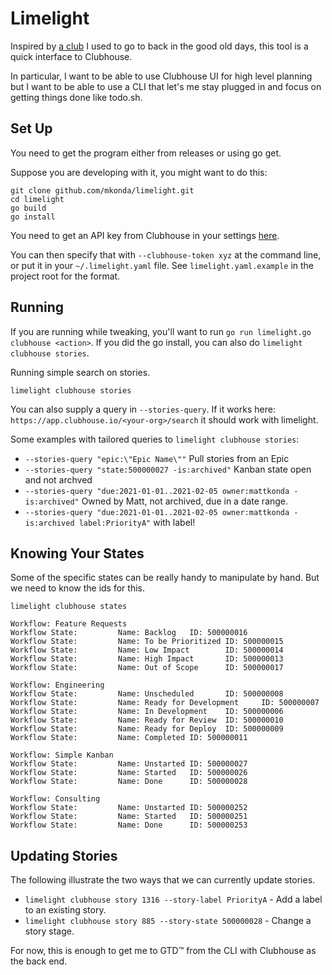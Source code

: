 # Limelight

Inspired by [a club](https://patch.com/new-york/new-york-city/limelight-stunning-photos-1990s-favorite-nyc-nightclub) 
I used to go to back in the good old days,
this tool is a quick interface to Clubhouse.

In particular, I want to be able to use Clubhouse UI for 
high level planning but I want to be able to use a CLI
that let's me stay plugged in and focus on getting things
done like todo.sh.

## Set Up

You need to get the program either from releases or using go get.

Suppose you are developing with it, you might want to do this:

```
git clone github.com/mkonda/limelight.git
cd limelight
go build
go install
```

You need to get an API key from Clubhouse in your settings [here](https://app.clubhouse.io/settings/account/api-tokens).

You can then specify that with `--clubhouse-token xyz` at the command line,
or put it in your `~/.limelight.yaml` file.  See `limelight.yaml.example` in
the project root for the format.

## Running

If you are running while tweaking, you'll want to run `go run limelight.go clubhouse <action>`.  If you did the go install,
you can also do `limelight clubhouse stories`.

Running simple search on stories.

`limelight clubhouse stories`

You can also supply a query in `--stories-query`.  If it works here: 
`https://app.clubhouse.io/<your-org>/search` it should work with limelight.

Some examples with tailored queries to `limelight clubhouse stories`:

* `--stories-query "epic:\"Epic Name\""` Pull stories from an Epic
* `--stories-query "state:500000027 -is:archived"` Kanban state open and not archved
* `--stories-query "due:2021-01-01..2021-02-05 owner:mattkonda -is:archived"` Owned by Matt, not archived, due in a date range.
* `--stories-query "due:2021-01-01..2021-02-05 owner:mattkonda -is:archived label:PriorityA"` with label!

## Knowing Your States

Some of the specific states can be really handy to manipulate by hand.  But we need to know the ids for this.

`limelight clubhouse states`

```
Workflow: Feature Requests
Workflow State:         Name: Backlog   ID: 500000016
Workflow State:         Name: To be Prioritized ID: 500000015
Workflow State:         Name: Low Impact        ID: 500000014
Workflow State:         Name: High Impact       ID: 500000013
Workflow State:         Name: Out of Scope      ID: 500000017

Workflow: Engineering
Workflow State:         Name: Unscheduled       ID: 500000008
Workflow State:         Name: Ready for Development     ID: 500000007
Workflow State:         Name: In Development    ID: 500000006
Workflow State:         Name: Ready for Review  ID: 500000010
Workflow State:         Name: Ready for Deploy  ID: 500000009
Workflow State:         Name: Completed ID: 500000011

Workflow: Simple Kanban
Workflow State:         Name: Unstarted ID: 500000027
Workflow State:         Name: Started   ID: 500000026
Workflow State:         Name: Done      ID: 500000028

Workflow: Consulting
Workflow State:         Name: Unstarted ID: 500000252
Workflow State:         Name: Started   ID: 500000251
Workflow State:         Name: Done      ID: 500000253
```

## Updating Stories

The following illustrate the two ways that we can currently update stories.

* `limelight clubhouse story 1316 --story-label PriorityA` - Add a label to an existing story.
* `limelight clubhouse story 885 --story-state 500000028` - Change a story stage.

For now, this is enough to get me to GTD™ from the CLI with Clubhouse as the back end.

